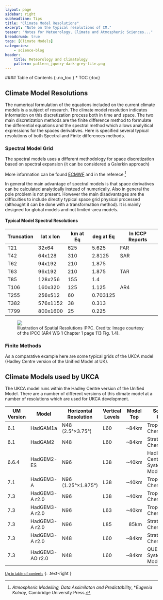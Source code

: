 ```yaml
---
layout: page
sidebar: right
subheadline: Tips
title: "Climate Model Resolutions"
excerpt: "Note on the typical resolutions of CM."
teaser: "Notes for Meteorology, Climate and Atmospheric Sciences..."
breadcrumb: true
tags: [Climate Models]
categories:
    - science-blog
header:
    title: Meteorology and Climatology
    pattern: pattern_jquery-dark-grey-tile.png
---
```




<section id="table-of-contents" class="toc">
<div class="panel radius" markdown="1">
#### Table of Contents
{:.no_toc }
*  TOC
{:toc}
</div>
</section><!-- /#table-of-contents -->

[^1]: *Atmospheric Modelling, Data Assimilaton and Predictability*, **Eugenia Kalnay*, Cambridge University Press.

## Climate Model Resolutions

The numerical formulation of the equations included on the current climate models is a subject of research. The climate model resolution indicates information on this discretization process both in time and space. The two main discretization methods are the finite difference method to formulate the differential equations and the spectral method which allows analyitical expressions for the spaces derivatives. Here is specified several typical resolutions of both Spectral and Finite differences methods.

### Spectral Model Grid

The spectral models uses a different methodology for space discretization based on spectral expansion (it can be considered a Galerkin approach) 

More information can be found [ECMWF](http://www.ecmwf.int/newsevents/training/rcourse_notes/NUMERICAL_METHODS/NUMERICAL_METHODS/Numerical_methods7.html) and in the referece [^1]

In general the main advantage of spectral models is that space derivatives can be calculated analytically instead of numerically. Also in general the pole problem is not present. However the main disadvantages are the difficulties to include directly typical space grid physical processed (althought it can be done with a transformation method). It is mainly designed for global models and not limited-area models. 


#### Typical Model Spectral Resolutions

|Truncation	| lat x lon	| km at Eq	|deg at Eq | In ICCP Reports |
|-----------|-----------|-----------|----------|-----------------|
| T21	      |32x64	    |625	      |5.625     | FAR             |
| T42	      |64x128	    |310      	|2.8125    | SAR             |
| T62	      |94x192	    |210	      |1.875     |                 |
| T63	      |96x192	    |210	      |1.875     | TAR             |
| T85	      |128x256	  |155        |1.4       |                 |
| T106	    |160x320	  |125	      |1.125     | AR4             |
| T255	    |256x512	  |60	        |0.703125  |                 |
| T382	    |576x1152	  |38       	|0.313     |                 |
| T799	    |800x1600	  |25 	      |0.225     |                 |


<figure class="half">
<a
href="http://eo.ucar.edu/staff/rrussell/climate/modeling/images/ipcc_ar4_wg1_ch1_fig_1_4_big.gif"><img src="http://eo.ucar.edu/staff/rrussell/climate/modeling/images/ipcc_ar4_wg1_ch1_fig_1_4_big.gif"></a>
	<figcaption><a title="Illustration of Spatial Resolutions IPCC">Illustration of Spatial Resolutions IPPC. Credits: Image courtesy of the IPCC (AR4 WG 1 Chapter 1 page 113 Fig. 1.4).
 </a></figcaption>
</figure>


### Finite Methods

As a comparative example here are some typical grids of the UKCA model (Hadley Centre version of the Unified Model at UK).

## <span class="mw-headline" id="Climate_Models_used_by_UKCA">Climate Models used by UKCA</span>

The UKCA model runs within the Hadley Centre version of the Unified Model. There are a number of different versions of this climate model at a number of resolutions which are used for UKCA development.

| UM Version | Model | Horizontal Resolution | Vertical Levels | Model Top | Scheme Used |
|------------|-------|-----------------------|-----------------|-----------|-------------|
| 6.1 | HadGAM1a | N48 (2.5°×3.75°) | L60 | ~84km | Tropospheric Chemistry |
| 6.1 | HadGAM2 | N48 | L60 | ~84km | Stratospheric Chemistry |
| 6.6.4 | HadGEM2-ES | N96 | L38 | ~40km | Hadley Centre Earth System Model |
| 7.1 | HadGEM3-A | N96 (1.25°×1.875°) | L38 | ~40km | Tropospheric Chemistry |
| 7.3 | HadGEM3-A r2.0 | N96 | L38 | ~40km | Tropospheric Chemistry |
| 7.3 | HadGEM3-A r2.0 | N96 | L63 | ~40km | Tropospheric Chemistry |
| 7.3 | HadGEM3-A r2.0 | N96 | L85 |   85km | Stratospheric Chemistry |
| 7.3 | HadGEM3-A r2.0 | N48 | L60 | ~84km | Stratospheric Chemistry |
| 7.3 | HadGEM3-AO r2.0 | N48 | L60 | ~84km | QUEST Earth System Model |


<small markdown="1">[Up to table of contents](#toc)</small>
{: .text-right }

